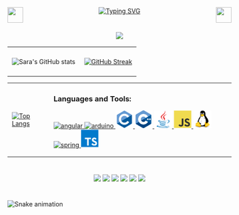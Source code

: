<p align="center">
<a href="https://git.io/typing-svg"><img src="https://readme-typing-svg.herokuapp.com?font=Raleway&weight=700&size=30&pause=1000&color=2261AC&center=true&vCenter=true&width=500&height=70&lines=Sara+Gaballa" alt="Typing SVG" /></a>
<image align="left" src="https://cdn-icons-png.flaticon.com/512/4713/4713808.png" height="35" width="35">
<image align="right" src="https://cdn-icons-png.flaticon.com/512/4713/4713808.png" height="35" width="35">
</p>

#
	
<p align="center">
<image width="500" src="https://gifsec.com/wp-content/uploads/2022/10/nezuko-gif-1.gif">
	
	
<table>
 <tr>
<td style="padding:10px">
		    
![Sara's GitHub stats](https://github-readme-stats.vercel.app/api?username=sara-gaballa&theme=blueberry&show_icons=true)		    
		    
</td>
<td style="padding:10px">
		    
[![GitHub Streak](https://github-readme-streak-stats.herokuapp.com?user=sara-gaballa&theme=blueberry&border_radius=3)](https://git.io/streak-stats)		    
</td>

 </tr>
 </table>

	
<table align="center" >
 <tr>
<td style="padding:10px">

[![Top Langs](https://github-readme-stats.vercel.app/api/top-langs/?username=sara-gaballa&theme=blueberry&&show_icons=true&locale=en&layout=compact)](https://github.com/sara-gaballa/github-readme-stats)	
   
</td>  
	 
<td>
		    
<h3 align="left">Languages and Tools:</h3>
<p align="left"> <a href="https://angular.io" target="_blank" rel="noreferrer"> <img src="https://angular.io/assets/images/logos/angular/angular.svg" alt="angular" width="40" height="40"/> </a> <a href="https://www.arduino.cc/" target="_blank" rel="noreferrer"> <img src="https://cdn.worldvectorlogo.com/logos/arduino-1.svg" alt="arduino" width="40" height="40"/> </a> <a href="https://www.cprogramming.com/" target="_blank" rel="noreferrer"> <img src="https://raw.githubusercontent.com/devicons/devicon/master/icons/c/c-original.svg" alt="c" width="40" height="40"/> </a> <a href="https://www.w3schools.com/cpp/" target="_blank" rel="noreferrer"> <img src="https://raw.githubusercontent.com/devicons/devicon/master/icons/cplusplus/cplusplus-original.svg" alt="cplusplus" width="40" height="40"/> </a> <a href="https://www.java.com" target="_blank" rel="noreferrer"> <img src="https://raw.githubusercontent.com/devicons/devicon/master/icons/java/java-original.svg" alt="java" width="40" height="40"/> </a> <a href="https://developer.mozilla.org/en-US/docs/Web/JavaScript" target="_blank" rel="noreferrer"> <img src="https://raw.githubusercontent.com/devicons/devicon/master/icons/javascript/javascript-original.svg" alt="javascript" width="40" height="40"/> </a> <a href="https://www.linux.org/" target="_blank" rel="noreferrer"> <img src="https://raw.githubusercontent.com/devicons/devicon/master/icons/linux/linux-original.svg" alt="linux" width="40" height="40"/> </a> <a href="https://spring.io/" target="_blank" rel="noreferrer"> <img src="https://www.vectorlogo.zone/logos/springio/springio-icon.svg" alt="spring" width="40" height="40"/> </a> <a href="https://www.typescriptlang.org/" target="_blank" rel="noreferrer"> <img src="https://raw.githubusercontent.com/devicons/devicon/master/icons/typescript/typescript-original.svg" alt="typescript" width="40" height="40"/> </a> </p>	    
  
</td>
</tr>
</table>
	
<p  align="center">
		    
#
	
<div align="center"> 
  <a href="https://www.instagram.com/sara_gaballa/" target="_blank"><img src="https://img.shields.io/badge/-Instagram-%23E4405F?style=for-the-badge&logo=instagram&logoColor=white" target="_blank"></a>
  <a href="https://web.facebook.com/saragaballa2002" target="_blank"><img src="https://img.shields.io/badge/-Facebook-%230077B5?style=for-the-badge&logo=facebook&logoColor=white" target="_blank"></a>
  <a href="https://discordapp.com/users/741354789362991242/" target="_blank"><img src="https://img.shields.io/badge/Discord-7289DA?style=for-the-badge&logo=discord&logoColor=white" target="_blank"></a> 
  <a href ="mailto:saragaballa2002@gmail.com"><img src="https://img.shields.io/badge/-Gmail-%23333?style=for-the-badge&logo=gmail&logoColor=white" target="_blank"></a>
  <a href="https://www.linkedin.com/in/sara-mahmoud-528468217/" target="_blank"><img src="https://img.shields.io/badge/-LinkedIn-%230077B5?style=for-the-badge&logo=linkedin&logoColor=white" target="_blank"></a> 
  <a  align="right" href="https://visitorbadge.io/status?path=Sara-Gaballa"><img src="https://api.visitorbadge.io/api/visitors?path=Sara-Gaballa&labelColor=%23d9e3f0&countColor=%23263759" /></a>

</div>



#	
![Snake animation](https://github.com/sara-gaballa/Sara_Gaballa/blob/output/github-contribution-grid-snake.svg)
